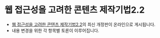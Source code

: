 # 웹 접근성을 고려한 콘텐츠 제작기법2.2

* [웹 접근성을 고려한 콘텐츠 제작기법2.2](https://www.kioskui.or.kr/index.do?menu_id=00000976)의 최신 개정판이 온라인으로 게시됩니다.
* 내용 변경을 위한 각 항목별 토론이 이루어집니다.